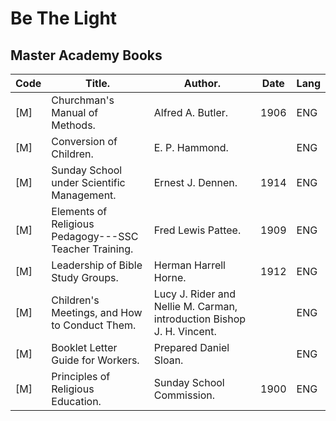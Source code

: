 # Be The Light
## Master Academy Books
 | Code | Title. | Author. | Date | Lang
 |--------|--------|--------|--------|--------
 | [M] | Churchman's Manual of Methods. | Alfred A. Butler. | 1906 | ENG
 | [M] | Conversion of Children. | E. P. Hammond. |  | ENG
 | [M] | Sunday School under Scientific Management. | Ernest J. Dennen. | 1914 | ENG
 | [M] | Elements of Religious Pedagogy---SSC Teacher Training. | Fred Lewis Pattee. | 1909 | ENG
 | [M] | Leadership of Bible Study Groups. | Herman Harrell Horne. | 1912 | ENG
 | [M] | Children's Meetings, and How to Conduct Them. | Lucy J. Rider and Nellie M. Carman, introduction Bishop J. H. Vincent. |  | ENG
 | [M] | Booklet Letter Guide for Workers. | Prepared Daniel Sloan. |  | ENG
 | [M] | Principles of Religious Education. | Sunday School Commission. | 1900 | ENG
